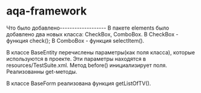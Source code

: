 # aqa-framework
Что было добавлено-------------------
В пакете elements было добавлено два новых класса: CheckBox, ComboBox.
В CheckBox - функция check(); В ComboBox - функция selectItem().

В классе BaseEntity перечислены параметры(как поля класса), которые используются в проекте.
Эти параметры находятся в resources/TestSuite.xml.
Метод before() инициализирует поля.
Реализованны get-методы.

В классе BaseForm реализована функция getListOfTV().
